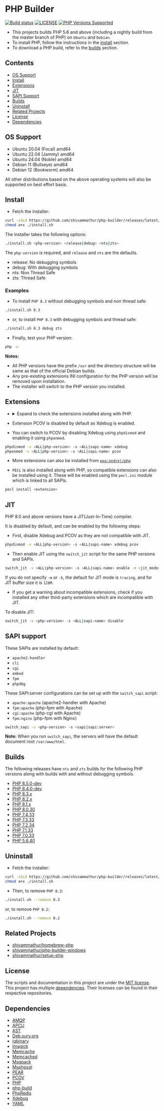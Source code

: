 # PHP Builder

<a href="https://github.com/shivammathur/php-builder" title="PHP Builder"><img alt="Build status" src="https://github.com/shivammathur/php-builder/workflows/Build%20PHP/badge.svg"></a>
<a href="https://github.com/shivammathur/php-builder/blob/main/LICENSE" title="license"><img alt="LICENSE" src="https://img.shields.io/badge/license-MIT-428f7e.svg"></a>
<a href="https://github.com/shivammathur/php-builder/tree/main/builds" title="builds"><img alt="PHP Versions Supported" src="https://img.shields.io/badge/php-5.6 to 8.5-8892BF.svg"></a>

- This projects builds PHP 5.6 and above (including a nightly build from the master branch of PHP) on `Ubuntu` and `Debian`.
- To install PHP, follow the instructions in the [install](#install) section.
- To download a PHP build, refer to the [builds](#Builds) section.

## Contents

- [OS Support](#os-support)
- [Install](#install)
- [Extensions](#extensions)
- [JIT](#jit)
- [SAPI Support](#sapi-support)
- [Builds](#builds)
- [Uninstall](#uninstall)
- [Related Projects](#related-projects)
- [License](#license)
- [Dependencies](#dependencies)

## OS Support

- Ubuntu 20.04 (Focal) amd64
- Ubuntu 22.04 (Jammy) amd64
- Ubuntu 24.04 (Noble) amd64
- Debian 11 (Bullseye) amd64
- Debian 12 (Bookworm) amd64

All other distributions based on the above operating systems will also be supported on best effort basis.

## Install

- Fetch the installer:

```bash
curl -sSLO https://github.com/shivammathur/php-builder/releases/latest/download/install.sh
chmod a+x ./install.sh
```

The installer takes the following options:
```bash
./install.sh <php-version> <release|debug> <nts|zts>
```

The `php-version` is required, and `release` and `nts` are the defaults. 

- release: No debugging symbols
- debug: With debugging symbols
- nts: Non Thread Safe
- zts: Thread Safe

### Examples

- To install `PHP 8.3` without debugging symbols and non thread safe:

```bash
./install.sh 8.3
```

- or, to install `PHP 8.3` with debugging symbols and thread safe:

```bash
./install.sh 8.3 debug zts
```

- Finally, test your PHP version:

```bash
php -v
```

**Notes:**

- All PHP versions have the prefix `/usr` and the directory structure will be same as that of the official Debian builds.
- Any pre-existing extensions INI configuration for the PHP version will be removed upon installation.
- The installer will switch to the PHP version you installed.


## Extensions

<ul><li><details>
  <summary>Expand to check the extensions installed along with PHP.</summary>
  <br>

`amqp`, `apcu`, `ast`, `bcmath`, `bz2`, `calendar`, `Core`, `ctype`, `curl`, `date`, `dba`, `dom`, `ds`, `enchant`, `exif`, `FFI`, `fileinfo`, `filter`, `ftp`, `gd`, `gettext`, `gmp`, `hash`, `iconv`, `igbinary`, `imagick`, `imap`, `intl`, `json`, `ldap`, `libxml`, `mbstring`, `memcache`, `memcached`, `mongodb`, `msgpack`, `mysqli`, `mysqlnd`, `odbc`, `openssl`, `pcntl`, `pcov`, `pcre`, `PDO`, `pdo_dblib`, `PDO_Firebird`, `pdo_mysql`, `PDO_ODBC`, `pdo_pgsql`, `pdo_sqlite`, `pdo_sqlsrv`, `pgsql`, `Phar`, `posix`, `pspell`, `readline`, `redis`, `Reflection`, `session`, `shmop`, `SimpleXML`, `soap`, `sockets`, `sodium`, `SPL`, `sqlite3`, `sqlsrv`, `standard`, `sysvmsg`, `sysvsem`, `sysvshm`, `tidy`, `tokenizer`, `xdebug`, `xml`, `xmlreader`, `xmlwriter`, `xsl`, `zip`, `zlib`, `Xdebug`, `Zend OPcache`

</details></li></ul>

- Extension PCOV is disabled by default as Xdebug is enabled.

- You can switch to PCOV by disabling Xdebug using `phpdismod` and enabling it using `phpenmod`.

```bash
phpdismod -v <ALL|php-version> -s <ALL|sapi-name> xdebug
phpenmod -v <ALL|php-version> -s <ALL|sapi-name> pcov
```

- More extensions can also be installed from [`ppa:ondrej/php`](https://launchpad.net/~ondrej/+archive/ubuntu/php)

- `PECL` is also installed along with PHP, so compatible extensions can also be installed using it. These will be enabled using the `pecl.ini` module which is linked to all SAPIs.

```bash
pecl install <extension>
```

## JIT

PHP 8.0 and above versions have a JIT(Just-In-Time) compiler.

It is disabled by default, and can be enabled by the following steps:

- First, disable Xdebug and PCOV as they are not compatible with JIT.

```bash
phpdismod -v <ALL|php-version> -s <ALL|sapi-name> xdebug pcov
```

- Then enable JIT using the `switch_jit` script for the same PHP versions and SAPIs.

```bash
switch_jit -v <ALL|php-version> -s <ALL|sapi-name> enable -m <jit_mode> -b <jit_buffer_size>
```

If you do not specify `-m` or `-b`, the default for JIT mode is `tracing`, and for JIT buffer size it is `128M`.

- If you get a warning about incompatible extensions, check if you installed any other third-party extensions which are incompatible with JIT.

To disable JIT:

```bash
switch_jit -v <php-version> -s <ALL|sapi-name> disable
```

## SAPI support

These SAPIs are installed by default:

- `apache2-handler`
- `cli`
- `cgi`
- `embed`
- `fpm`
- `phpdbg`

These SAPI:server configurations can be set up with the `switch_sapi` script:

- `apache:apache` (apache2-handler with Apache)
- `fpm:apache` (php-fpm with Apache)
- `cgi:apache` (php-cgi with Apache)
- `fpm:nginx` (php-fpm with Nginx)

```bash
switch_sapi -v <php-version> -s <sapi|sapi:server>
```

**Note:** When you run `switch_sapi`, the servers will have the default document root `/var/www/html`.

## Builds

The following releases have `nts` and `zts` builds for the following PHP versions along with builds with and without debugging symbols.

- [PHP 8.5.0-dev](https://github.com/shivammathur/php-builder/releases/tag/8.5)
- [PHP 8.4.0-dev](https://github.com/shivammathur/php-builder/releases/tag/8.4)
- [PHP 8.3.x](https://github.com/shivammathur/php-builder/releases/tag/8.3)
- [PHP 8.2.x](https://github.com/shivammathur/php-builder/releases/tag/8.2)
- [PHP 8.1.x](https://github.com/shivammathur/php-builder/releases/tag/8.1)
- [PHP 8.0.30](https://github.com/shivammathur/php-builder/releases/tag/8.0)
- [PHP 7.4.33](https://github.com/shivammathur/php-builder/releases/tag/7.4)
- [PHP 7.3.33](https://github.com/shivammathur/php-builder/releases/tag/7.3)
- [PHP 7.2.34](https://github.com/shivammathur/php-builder/releases/tag/7.2)
- [PHP 7.1.33](https://github.com/shivammathur/php-builder/releases/tag/7.1)
- [PHP 7.0.33](https://github.com/shivammathur/php-builder/releases/tag/7.0)
- [PHP 5.6.40](https://github.com/shivammathur/php-builder/releases/tag/5.6)

## Uninstall

- Fetch the installer:

```bash
curl -sSLO https://github.com/shivammathur/php-builder/releases/latest/download/install.sh
chmod a+x ./install.sh
```

- Then, to remove `PHP 8.3`:

```bash
./install.sh --remove 8.3
```

or, to remove `PHP 8.2`:

```bash
./install.sh --remove 8.2
```

## Related Projects
- [shivammathur/homebrew-php](https://github.com/shivammathur/homebrew-php)
- [shivammathur/php-builder-windows](https://github.com/shivammathur/php-builder-windows)
- [shivammathur/setup-php](https://github.com/shivammathur/setup-php)

## License

The scripts and documentation in this project are under the [MIT license](LICENSE). This project has multiple [dependencies](#dependencies). Their licenses can be found in their respective repositories.

## Dependencies

- [AMQP](https://github.com/php-amqp/php-amqp "AMQP PHP Extension")
- [APCU](https://github.com/krakjoe/apcu "APCU PHP Extension")
- [AST](https://github.com/nikic/php-ast "AST PHP Extension")
- [Deb.sury.org](https://github.com/oerdnj/deb.sury.org "PHP packaging for Ubuntu and Debian")
- [igbinary](https://github.com/igbinary/igbinary "Igbinary PHP Extension")
- [Imagick](https://github.com/Imagick/imagick "Imagick PHP Extension")
- [Memcache](https://github.com/websupport-sk/pecl-memcache "Memcache PHP Extension")
- [Memcached](https://github.com/php-memcached-dev/php-memcached "Memcached PHP Extension")
- [Msgpack](https://github.com/msgpack/msgpack-php "Msgpack PHP Extension")
- [Msphpsql](https://github.com/microsoft/msphpsql "Sqlsrv and pdo_sqlsrv extensions")
- [PEAR](https://github.com/pear/pear-core "PEAR PHP extension installer")
- [PCOV](https://github.com/krakjoe/pcov "PCOV PHP Extension")
- [PHP](https://github.com/php/php-src "PHP Upstream project")
- [php-build](https://github.com/php-build/php-build "php-build project")
- [PhpRedis](https://github.com/phpredis/phpredis "Redis PHP Extension")
- [Xdebug](https://github.com/xdebug/xdebug "Xdebug PHP Extension")
- [YAML](https://github.com/php/pecl-file_formats-yaml "YAML PHP Extension")
